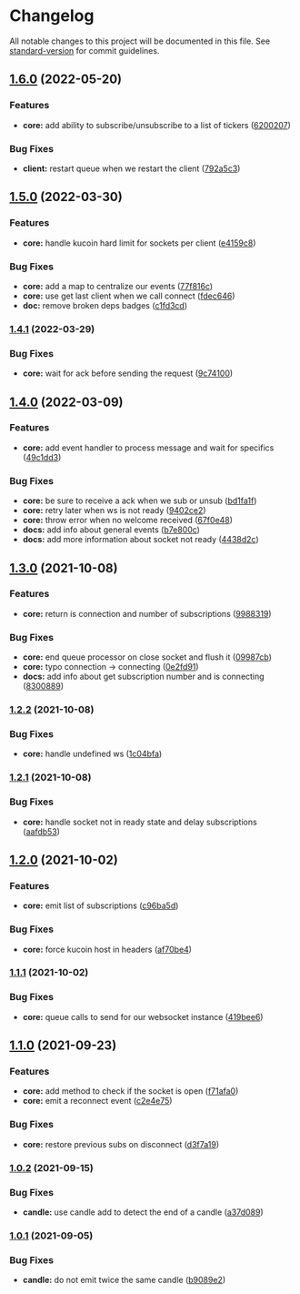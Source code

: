 # Changelog

All notable changes to this project will be documented in this file. See [standard-version](https://github.com/conventional-changelog/standard-version) for commit guidelines.

## [1.6.0](https://github.com/IOfate/kucoin-ws/compare/v1.5.0...v1.6.0) (2022-05-20)


### Features

* **core:** add ability to subscribe/unsubscribe to a list of tickers ([6200207](https://github.com/IOfate/kucoin-ws/commit/6200207a44bf56b7e0cedc3fc94d24375ee5d564))


### Bug Fixes

* **client:** restart queue when we restart the client ([792a5c3](https://github.com/IOfate/kucoin-ws/commit/792a5c33e0e604ade1ef024ce1749f8f9bebe50a))

## [1.5.0](https://github.com/IOfate/kucoin-ws/compare/v1.4.1...v1.5.0) (2022-03-30)


### Features

* **core:** handle kucoin hard limit for sockets per client ([e4159c8](https://github.com/IOfate/kucoin-ws/commit/e4159c8d1e906efdf2f472c3aa430896298f99cc))


### Bug Fixes

* **core:** add a map to centralize our events ([77f816c](https://github.com/IOfate/kucoin-ws/commit/77f816cc8c75400c7f0267210c77c5f5db73d747))
* **core:** use get last client when we call connect ([fdec646](https://github.com/IOfate/kucoin-ws/commit/fdec646f36b6cceec243cc54bcf7f1626051a6b8))
* **doc:** remove broken deps badges ([c1fd3cd](https://github.com/IOfate/kucoin-ws/commit/c1fd3cd1ca1300ca5799a8c99aacfc7e6844bd0d))

### [1.4.1](https://github.com/IOfate/kucoin-ws/compare/v1.4.0...v1.4.1) (2022-03-29)


### Bug Fixes

* **core:** wait for ack before sending the request ([9c74100](https://github.com/IOfate/kucoin-ws/commit/9c7410091d71914d86f22ddc84ab436535281248))

## [1.4.0](https://github.com/IOfate/kucoin-ws/compare/v1.3.0...v1.4.0) (2022-03-09)


### Features

* **core:** add event handler to process message and wait for specifics ([49c1dd3](https://github.com/IOfate/kucoin-ws/commit/49c1dd361fb55f7c51cb724e6affeab717cb810c))


### Bug Fixes

* **core:** be sure to receive a ack when we sub or unsub ([bd1fa1f](https://github.com/IOfate/kucoin-ws/commit/bd1fa1f10f8adcde2e0f524beea9294501446533))
* **core:** retry later when ws is not ready ([9402ce2](https://github.com/IOfate/kucoin-ws/commit/9402ce267115e19461c684dc4aecf2d4554a96bf))
* **core:** throw error when no welcome received ([67f0e48](https://github.com/IOfate/kucoin-ws/commit/67f0e480a6154ad118a66ea0871a5cbd28356477))
* **docs:** add info about general events ([b7e800c](https://github.com/IOfate/kucoin-ws/commit/b7e800c52bdd032bf41c99a0379c70955eefa929))
* **docs:** add more information about socket not ready ([4438d2c](https://github.com/IOfate/kucoin-ws/commit/4438d2cac8b7d1ca1d4f8625d4353a3ea071c86e))

## [1.3.0](https://github.com/IOfate/kucoin-ws/compare/v1.2.2...v1.3.0) (2021-10-08)


### Features

* **core:** return is connection and number of subscriptions ([9988319](https://github.com/IOfate/kucoin-ws/commit/9988319e0e547652560a65c460dde35c4d9fd6c6))


### Bug Fixes

* **core:** end queue processor on close socket and flush it ([09987cb](https://github.com/IOfate/kucoin-ws/commit/09987cbb8e8bb10cd881fa3beb1df0de72619732))
* **core:** typo connection -> connecting ([0e2fd91](https://github.com/IOfate/kucoin-ws/commit/0e2fd91d268f8f2bea987d59a5a4b99327a70247))
* **docs:** add info about get subscription number and is connecting ([8300889](https://github.com/IOfate/kucoin-ws/commit/8300889a0675f9b0b0341d861bfe25ec4dd13dc4))

### [1.2.2](https://github.com/IOfate/kucoin-ws/compare/v1.2.1...v1.2.2) (2021-10-08)


### Bug Fixes

* **core:** handle undefined ws ([1c04bfa](https://github.com/IOfate/kucoin-ws/commit/1c04bfab5a7bbb40d449fb87af815cb2f3ccebe6))

### [1.2.1](https://github.com/IOfate/kucoin-ws/compare/v1.2.0...v1.2.1) (2021-10-08)


### Bug Fixes

* **core:** handle socket not in ready state and delay subscriptions ([aafdb53](https://github.com/IOfate/kucoin-ws/commit/aafdb533b99dd3801aa0c58e0a50316f04ca4190))

## [1.2.0](https://github.com/IOfate/kucoin-ws/compare/v1.1.1...v1.2.0) (2021-10-02)


### Features

* **core:** emit list of subscriptions ([c96ba5d](https://github.com/IOfate/kucoin-ws/commit/c96ba5dcaebd9ee0a7b54f92d822f012f9fbfe27))


### Bug Fixes

* **core:** force kucoin host in headers ([af70be4](https://github.com/IOfate/kucoin-ws/commit/af70be47b30f2c7a938dd35bdb4f4181791fafae))

### [1.1.1](https://github.com/IOfate/kucoin-ws/compare/v1.1.0...v1.1.1) (2021-10-02)


### Bug Fixes

* **core:** queue calls to send for our websocket instance ([419bee6](https://github.com/IOfate/kucoin-ws/commit/419bee6f757622b0584e927804dc314dd97fc8e8))

## [1.1.0](https://github.com/IOfate/kucoin-ws/compare/v1.0.2...v1.1.0) (2021-09-23)


### Features

* **core:** add method to check if the socket is open ([f71afa0](https://github.com/IOfate/kucoin-ws/commit/f71afa02b976c900b6084ce3268b1d9de6b3145e))
* **core:** emit a reconnect event ([c2e4e75](https://github.com/IOfate/kucoin-ws/commit/c2e4e754e49f9d2752e1e3daf68d9b883e0694af))


### Bug Fixes

* **core:** restore previous subs on disconnect ([d3f7a19](https://github.com/IOfate/kucoin-ws/commit/d3f7a193f9c9dd3a7529c2cd48a803d7bde9a872))

### [1.0.2](https://github.com/IOfate/kucoin-ws/compare/v1.0.1...v1.0.2) (2021-09-15)


### Bug Fixes

* **candle:** use candle add to detect the end of a candle ([a37d089](https://github.com/IOfate/kucoin-ws/commit/a37d08995e140bcbea14d0bb993f2fb0edbb2c10))

### [1.0.1](https://github.com/IOfate/kucoin-ws/compare/v1.0.0...v1.0.1) (2021-09-05)


### Bug Fixes

* **candle:** do not emit twice the same candle ([b9089e2](https://github.com/IOfate/kucoin-ws/commit/b9089e2f69b50a06ca386cd768dbd8d94343221c))
